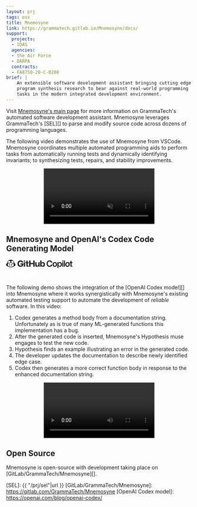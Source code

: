 ```yaml
---
layout: prj
tags: oss
title: Mnemosyne
link: https://grammatech.gitlab.io/Mnemosyne/docs/
support:
  projects:
  - IDAS
  agencies:
  - the Air Force
  - DARPA
  contracts:
  - FA8750-20-C-0208
brief: |
    An extensible software development assistant bringing cutting edge
    program synthesis research to bear against real-world programming
    tasks in the modern integrated development environment.
---
```


Visit [Mnemosyne's main page][] for more information on GrammaTech's
automated software development assistant.  Mnemosyne leverages
GrammaTech's [SEL][] to parse and modify source code across dozens of
programming languages.

The following video demonstrates the use of Mnemosyne from VSCode.
Mnemosyne coordinates multiple automated programming aids to perform
tasks from automatically running tests and dynamically identifying
invariants; to synthesizing tests, repairs, and stability
improvements.

<div class="w3-container w3-margin-bottom w3-padding-top">
<center>
<div style="max-width: 1000px;">
<video id="player" playsinline controls muted>
    <source src="https://grammatech.gitlab.io/Mnemosyne/docs/video/integrated-demo-june.mp4#t=0.01" type="video/mp4">
</video>
</div>
</center>
</div>

## Mnemosyne and OpenAI's Codex Code Generating Model

<div class="w3-container w3-right">
    <a href="https://copilot.github.com"><svg height="22.6" viewBox="0 0 692 87" fill="currentColor"><path d="M117.992 40.408C117.992 60.472 129.52 72.88 149.32 72.88C167.536 72.88 180.032 62.496 180.032 43.4V37.504H149.496V48.68H165.16C164.544 56.16 158.736 61.088 149.672 61.088C139.728 61.088 133.04 55.368 133.04 44.544V35.92C133.04 26.064 138.848 19.464 149.056 19.464C156.36 19.464 161.552 22.984 163.136 28.528H177.92C176.248 15.68 164.808 7.056 149.232 7.056C130.576 7.056 117.992 19.376 117.992 40.408Z"></path><path d="M184.204 19.64H197.58V6.528H184.204V19.64ZM184.204 72H197.58V24.832H184.204V72Z"></path><path d="M224.541 35.656H233.869V24.832H224.541V10.048H211.165V24.832H202.805V35.656H211.165V61.616C211.165 67.864 213.805 72 221.725 72H233.869V61.44H224.541V35.656Z"></path><path d="M239.82 72H254.076V44.984H283.028V72H297.284V7.848H283.028V33.72H254.076V7.848H239.82V72Z"></path><path d="M348.996 24.832H335.62V49.736C335.62 56.864 331.748 61.968 325.412 61.968C320.132 61.968 317.14 58.8 317.14 52.2V24.832H303.676V54.312C303.676 65.576 308.868 72.88 319.428 72.88C326.908 72.88 332.012 69.272 334.74 63.376H335.532L337.292 72H348.996V24.832Z"></path><path d="M355.492 72H367.196L368.868 63.552H369.66C372.388 69.624 378.46 72.88 385.236 72.88C397.38 72.88 404.42 63.816 404.42 48.504C404.42 33.016 397.204 23.952 384.972 23.952C377.404 23.952 371.86 27.824 369.66 33.456H368.868V6.528H355.492V72ZM368.868 50.528V46.48C368.868 39.44 373.356 34.864 380.308 34.864C386.644 34.864 390.78 38.12 390.78 44.72V52.288C390.78 58.096 387.436 62.056 380.396 62.056C373.268 62.056 368.868 57.392 368.868 50.528Z"></path><path d="M452.264 72.88C468.368 72.88 479.72 63.904 481.656 49.736H469.6C467.84 57.744 461.24 62.672 452.44 62.672C441.528 62.672 434.576 55.544 434.576 45.424V34.952C434.576 23.952 441.792 17.264 452.616 17.264C462.296 17.264 468.192 22.456 469.6 30.112H481.656C480.248 16.12 469.248 6.968 452.968 6.968C433.696 6.968 422.432 19.464 422.432 40.056C422.432 60.472 433.52 72.88 452.264 72.88Z"></path><path d="M484.906 48.68C484.906 63.64 493.882 72.88 507.786 72.88C522.306 72.88 530.754 63.2 530.754 48.68C530.754 33.192 521.25 24.48 507.786 24.48C493.882 24.48 484.906 33.632 484.906 48.68ZM495.994 52.464V45.16C495.994 37.944 500.658 33.456 507.786 33.456C514.738 33.456 519.578 37.856 519.578 45.16V52.464C519.578 59.944 514.65 63.904 507.786 63.904C501.098 63.904 495.994 60.032 495.994 52.464Z"></path><path d="M535.046 86.696H545.958V63.288H546.662C549.214 68.832 554.758 72.44 562.678 72.44C574.47 72.44 581.774 63.816 581.774 48.416C581.774 33.368 574.646 24.48 562.678 24.48C555.55 24.48 549.566 27.736 546.662 33.632H545.958L544.638 25.36H535.046V86.696ZM558.806 63.552C551.062 63.552 545.958 58.536 545.958 50.792V46.128C545.958 38.472 550.974 33.368 558.894 33.368C566.55 33.368 570.51 37.768 570.51 44.368V52.552C570.51 59.592 565.934 63.552 558.806 63.552Z"></path><path d="M585.969 18.76H596.793V6.968H585.969V18.76ZM585.969 72H596.793V25.36H585.969V72Z"></path><path d="M602.562 72H613.386V6.968H602.562V72Z"></path><path d="M617.659 48.68C617.659 63.64 626.635 72.88 640.539 72.88C655.059 72.88 663.507 63.2 663.507 48.68C663.507 33.192 654.003 24.48 640.539 24.48C626.635 24.48 617.659 33.632 617.659 48.68ZM628.747 52.464V45.16C628.747 37.944 633.411 33.456 640.539 33.456C647.491 33.456 652.331 37.856 652.331 45.16V52.464C652.331 59.944 647.403 63.904 640.539 63.904C633.851 63.904 628.747 60.032 628.747 52.464Z"></path><path d="M682.319 34.248H691.823V25.36H682.319V10.4H671.495V25.36H663.135V34.248H671.495V63.288C671.495 68.48 673.695 72 680.383 72H691.823V63.288H682.319V34.248Z"></path><path d="M34 49.9031C34 47.7475 35.7475 46 37.9031 46C40.0587 46 41.8062 47.7475 41.8062 49.9031V57.0969C41.8062 59.2525 40.0587 61 37.9031 61C35.7475 61 34 59.2525 34 57.0969V49.9031Z"></path><path d="M57.9031 46C55.7475 46 54 47.7475 54 49.9031V57.0969C54 59.2525 55.7475 61 57.9031 61C60.0587 61 61.8062 59.2525 61.8062 57.0969V49.9031C61.8062 47.7475 60.0587 46 57.9031 46Z"></path><path fill-rule="evenodd" clip-rule="evenodd" d="M96 46.2V56.958C95.9973 58.3471 95.3088 59.7013 94.188 60.522C80.957 70.2083 64.6311 78 48 78C29.6004 78 11.1787 67.3975 1.812 60.522C0.691238 59.7013 0.00271111 58.3471 0 56.958V46.2C0 44.784 0.45 43.416 1.284 42.276L4.206 38.322C5.77094 36.2006 8.09824 35.64 10.578 35.64C11.514 24.96 13.728 17.34 19.02 11.76C29.1 1.08 42.48 0 48 0C53.52 0 66.9 1.08 76.98 11.76C82.266 17.34 84.486 24.96 85.422 35.64C87.9067 35.64 90.2238 36.191 91.788 38.322L94.71 42.282C95.55 43.422 96 44.784 96 46.2ZM77.688 41.31C77.5598 38.8597 75.5701 37.8982 73.5 37.218C71.3173 38.5874 68.6522 39.126 66.102 39.126C63.39 39.126 58.332 38.478 54.126 34.278C53.064 33.222 52.338 31.566 51.846 29.73C50.57 29.6002 49.2885 29.5322 48.006 29.526C46.866 29.526 45.552 29.592 44.154 29.73C43.662 31.566 42.936 33.222 41.874 34.278C37.674 38.478 32.61 39.126 29.898 39.126C27.3472 39.126 24.6752 38.5934 22.494 37.218C20.4306 37.896 18.4492 38.8737 18.318 41.31C18.0983 45.9152 18.0792 50.516 18.0601 55.119C18.0505 57.4292 18.041 59.7399 18.006 62.052C18.0153 63.394 18.8242 64.6407 20.046 65.196C29.976 69.72 39.366 72 48.006 72C56.634 72 66.024 69.72 75.948 65.196C77.1698 64.6407 77.9787 63.394 77.988 62.052C78.107 55.1451 78.0112 48.2101 77.682 41.31H77.688ZM20.16 31.68C21.78 33.3 24.84 34.38 28.14 34.38C30.66 34.38 35.46 33.84 39.42 29.82C41.16 28.14 42.24 23.94 42.12 19.68C42 16.26 41.04 13.44 39.6 12.24C38.04 10.86 34.5 10.26 30.54 10.62C26.34 11.04 22.8 12.42 21 14.34C17.1 18.6 17.94 29.4 20.16 31.68ZM44.64 21.18C44.76 21.84 44.82 22.56 44.88 23.34C44.88 23.88 44.88 24.42 44.82 25.02C46.02 24.9 47.04 24.9 48 24.9C48.9599 24.9 49.98 24.9 51.18 25.02C51.12 24.42 51.12 23.8801 51.12 23.3401C51.18 22.5601 51.24 21.84 51.36 21.18C50.1 21.06 48.96 21 48 21C47.04 21 45.9 21.06 44.64 21.18ZM53.88 19.68C53.76 23.94 54.84 28.14 56.58 29.82C60.54 33.84 65.34 34.38 67.86 34.38C71.16 34.38 74.22 33.3 75.84 31.68C78.06 29.4 78.9 18.6 75 14.34C73.2 12.42 69.66 11.04 65.46 10.62C61.5 10.26 57.96 10.86 56.4 12.24C54.96 13.44 54 16.26 53.88 19.68Z"></path></svg></a>
    </br>
    <a href="https://openai.com/blog/openai-codex/"><svg width="120" viewBox="0 0 936 230" fill="white" xmlns="http://www.w3.org/2000/svg"><path d="M667.22 89.5801C653.46 89.5801 643.64 94.2801 638.82 103.18L636.23 108V91.9001H613.84V189.76H637.39V131.54C637.39 117.63 644.95 109.65 658.12 109.65C670.68 109.65 677.88 117.42 677.88 130.96V189.76H701.44V126.71C701.44 103.46 688.65 89.5801 667.22 89.5801V89.5801ZM552.99 89.5801C525.2 89.5801 507.99 106.92 507.99 134.83V148.57C507.99 175.41 525.4 192.08 553.43 192.08C572.18 192.08 585.32 185.21 593.59 171.08L578.98 162.68C572.87 170.83 563.11 175.88 553.43 175.88C539.24 175.88 530.77 167.12 530.77 152.44V148.55H596.5V132.32C596.5 106.36 579.43 89.5801 553 89.5801H552.99ZM575.08 132.73H530.72V130.38C530.72 114.27 538.63 105.38 552.99 105.38C566.82 105.38 575.08 114.14 575.08 128.82V132.73ZM935.32 75.7901V57.0701H853.86V75.7901H882.42V171H853.86V189.72H935.32V171H906.75V75.7901H935.32ZM317.66 54.3701C281.28 54.3701 258.66 77.0401 258.66 113.55V133.29C258.66 169.79 281.27 192.47 317.66 192.47C354.05 192.47 376.66 169.79 376.66 133.29V113.55C376.65 77.0001 354.05 54.3701 317.66 54.3701ZM352.32 134.64C352.32 158.88 339.69 172.78 317.66 172.78C295.63 172.78 283 158.88 283 134.64V112.19C283 87.9501 295.64 74.0501 317.66 74.0501C339.68 74.0501 352.32 87.9501 352.32 112.19V134.64ZM450.63 89.5801C438.27 89.5801 427.57 94.7001 421.99 103.27L419.46 107.17V91.9001H397.06V223.43H420.62V175.79L423.14 179.53C428.44 187.39 438.79 192.08 450.83 192.08C471.14 192.08 491.63 178.81 491.63 149.15V132.51C491.63 111.14 479 89.5801 450.63 89.5801ZM468.07 148C468.07 163.77 458.87 173.57 444.07 173.57C430.27 173.57 420.64 163.21 420.64 148.39V133.67C420.64 118.62 430.35 108.11 444.27 108.11C458.96 108.11 468.09 117.9 468.09 133.67L468.07 148ZM766.54 57.0801L719 189.76H742.93L752.03 161.32H806.67L806.76 161.6L815.76 189.76H839.68L792.08 57.0701L766.54 57.0801ZM757.88 142.61L779.32 75.5301L800.54 142.61H757.88Z"></path><path d="M212.6 94.1201C215.177 86.3795 216.072 78.1777 215.223 70.0635C214.375 61.9494 211.803 54.11 207.68 47.0701C201.558 36.4309 192.218 28.0083 181.005 23.0145C169.792 18.0207 157.283 16.7132 145.28 19.2801C139.866 13.1744 133.21 8.2958 125.758 4.97076C118.306 1.64572 110.23 -0.0489915 102.07 5.85439e-05C89.793 -0.0278922 77.8244 3.84462 67.8907 11.059C57.957 18.2734 50.5717 28.4567 46.8 40.1401C38.8073 41.7796 31.2568 45.1069 24.6535 49.8994C18.0502 54.6919 12.5463 60.8392 8.51 67.9301C2.35567 78.5518 -0.269811 90.8523 1.01145 103.061C2.29271 115.27 7.41464 126.757 15.64 135.87C13.0627 143.611 12.1684 151.812 13.0169 159.927C13.8654 168.041 16.4371 175.88 20.56 182.92C26.676 193.575 36.0206 202.011 47.2442 207.008C58.4678 212.005 70.9893 213.305 83 210.72C88.4094 216.821 95.0587 221.696 102.503 225.021C109.948 228.346 118.017 230.043 126.17 230C138.447 230.028 150.416 226.155 160.349 218.941C170.283 211.727 177.668 201.543 181.44 189.86C189.431 188.22 196.98 184.893 203.582 180.1C210.184 175.308 215.686 169.161 219.72 162.07C225.887 151.451 228.521 139.147 227.241 126.934C225.961 114.721 220.834 103.23 212.6 94.1201V94.1201ZM126.17 215C116.088 215.008 106.324 211.468 98.59 205C98.93 204.81 99.54 204.48 99.97 204.23L145.77 177.79C146.918 177.137 147.872 176.189 148.533 175.045C149.194 173.901 149.538 172.601 149.53 171.28V106.7L168.88 117.87C168.983 117.921 169.072 117.997 169.139 118.092C169.205 118.186 169.247 118.295 169.26 118.41V171.86C169.26 183.293 164.722 194.258 156.642 202.347C148.563 210.436 137.603 214.987 126.17 215V215ZM33.58 175.46C28.5311 166.735 26.7083 156.513 28.43 146.58C28.77 146.79 29.37 147.15 29.79 147.39L75.6 173.84C76.7405 174.508 78.0383 174.86 79.36 174.86C80.6817 174.86 81.9795 174.508 83.12 173.84L139 141.52V163.86C139.007 163.974 138.986 164.089 138.939 164.193C138.892 164.298 138.82 164.389 138.73 164.46L92.44 191.18C82.5402 196.88 70.7838 198.421 59.7495 195.465C48.7151 192.508 39.3039 185.296 33.58 175.41V175.46ZM21.58 75.4601C26.6027 66.7233 34.5396 60.0326 44 56.5601V58.1401V111C43.9922 112.321 44.3365 113.621 44.9973 114.765C45.6581 115.909 46.6117 116.857 47.76 117.51L103.66 149.79L84.25 161C84.1554 161.064 84.0463 161.103 83.9327 161.113C83.8191 161.124 83.7047 161.105 83.6 161.06L37.31 134.33C27.4192 128.608 20.2033 119.195 17.2466 108.157C14.2899 97.1199 15.834 85.3601 21.54 75.4601H21.58ZM180.58 112.46L124.68 80.1801L144 69.0001C144.095 68.9363 144.204 68.8974 144.317 68.887C144.431 68.8765 144.545 68.8947 144.65 68.9401L190.94 95.6701C198.03 99.7667 203.806 105.798 207.593 113.059C211.379 120.319 213.019 128.508 212.32 136.666C211.621 144.825 208.613 152.616 203.647 159.126C198.681 165.637 191.963 170.599 184.28 173.43C184.28 173.03 184.28 172.34 184.28 171.85V119C184.295 117.676 183.956 116.371 183.299 115.222C182.642 114.072 181.689 113.119 180.54 112.46H180.58ZM199.85 83.4601C199.51 83.2501 198.91 82.8901 198.49 82.6501L152.68 56.2001C151.54 55.5321 150.242 55.18 148.92 55.18C147.598 55.18 146.3 55.5321 145.16 56.2001L89.26 88.4701V66.1401C89.2553 66.0249 89.2782 65.9104 89.3269 65.806C89.3757 65.7016 89.4487 65.6104 89.54 65.5401L135.83 38.8201C142.923 34.7316 151.033 32.7477 159.212 33.1006C167.391 33.4535 175.301 36.1286 182.015 40.8128C188.729 45.497 193.97 51.9966 197.125 59.5509C200.28 67.1053 201.218 75.402 199.83 83.4701L199.85 83.4601ZM78.71 123.3L59.35 112.13C59.249 112.077 59.1625 112 59.098 111.906C59.0335 111.812 58.993 111.703 58.98 111.59V58.1401C58.9738 49.9479 61.303 41.9238 65.6945 35.0082C70.086 28.0926 76.358 22.5721 83.7751 19.0939C91.1922 15.6158 99.4471 14.324 107.572 15.3701C115.697 16.4161 123.356 19.7566 129.65 25.0001C129.31 25.1901 128.7 25.5201 128.27 25.7701L82.47 52.2101C81.3217 52.8636 80.3681 53.8111 79.7073 54.9552C79.0464 56.0993 78.7022 57.3988 78.71 58.7201V123.3ZM89.22 100.63L114.12 86.2501L139 100.63V129.37L114.11 143.75L89.21 129.37L89.22 100.63Z"></path></svg></a>

</div>

The following demo shows the integration of the [OpenAI Codex model][]
into Mnemosyne where it works synergistically with Mnemosyne's
existing automated testing support to automate the development of
*reliable* software.  In this video:

1. Codex generates a method body from a documentation string.
   Unfortunately as is true of many ML-generated functions this
   implementation has a bug.
2. After the generated code is inserted, Mnemosyne's Hypothesis muse
   engages to test the new code.
3. Hypothesis finds an example illustrating an error in the generated
   code.
4. The developer updates the documentation to describe newly
   identified edge case.
5. Codex then generates a more correct function body in response to
   the enhanced documentation string.

<div class="w3-container w3-margin-bottom w3-padding-top">
<center>
<div style="max-width: 1000px;">
<video id="player2" playsinline controls>
    <source src="https://grammatech.gitlab.io/Mnemosyne/docs/video/function-generator-hypothesis-demo-1.mp4#t=0.01" type="video/mp4">
</video>
</div>
</center>
</div>

## Open Source

Mnemosyne is open-source with development taking place on
[GitLab/GrammaTech/Mnemosyne][].

[Mnemosyne's main page]: https://grammatech.gitlab.io/Mnemosyne/docs/
[SEL]: {{ "/prj/sel"|url }}
[GitLab/GrammaTech/Mnemosyne]: https://gitlab.com/GrammaTech/Mnemosyne
[OpenAI Codex model]: https://openai.com/blog/openai-codex/

<script src="https://cdn.plyr.io/3.6.7/plyr.js"></script>
<script>
  // Video player
  const player = new Plyr('#player', {
    title: 'Mnemosyne Integrated Demo',
    muted: true,
    autoplay: false,
    captions: { active:true, language: 'auto', update: false},
    controls: ['play-large', 'play', 'progress', 'current-time', 'mute', 'volume', 'captions', 'settings', 'pip', 'airplay', 'fullscreen'],
  });
  const player2 = new Plyr('#player2', {
    title: 'Mnemosyne Integrated Demo',
    muted: true,
    autoplay: false,
    captions: { active:true, language: 'auto', update: false},
    controls: ['play-large', 'play', 'progress', 'current-time', 'mute', 'volume', 'captions', 'settings', 'pip', 'airplay', 'fullscreen'],
  });
</script>
